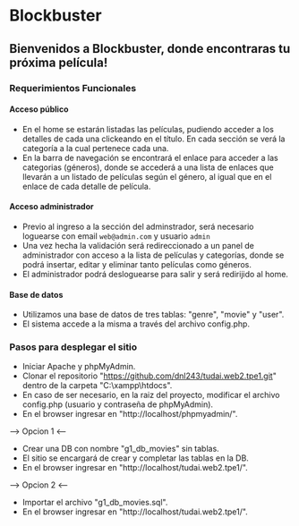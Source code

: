# Blockbuster

## Bienvenidos a Blockbuster, donde encontraras tu próxima película!

### Requerimientos Funcionales

#### Acceso público
- En el home se estarán listadas las películas, pudiendo acceder a los detalles de cada una clickeando en el título. En cada sección se verá la categoría a la cual pertenece cada una.
- En la barra de navegación se encontrará el enlace para acceder a las categorias (géneros), donde se accederá a una lista de enlaces que llevarán a un listado de películas según el género, al igual que en el enlace de cada detalle de película.

#### Acceso administrador
- Previo al ingreso a la sección del adminstrador, será necesario loguearse con email `web@admin.com` y usuario `admin`
- Una vez hecha la validación será redireccionado a un panel de administrador con acceso a la lista de películas y categorías, donde se podrá insertar, editar y eliminar tanto películas como géneros.
- El administrador podrá desloguearse para salir y será redirijido al home.

#### Base de datos
- Utilizamos una base de datos de tres tablas: "genre", "movie" y "user".
- El sistema accede a la misma a través del archivo config.php.

### Pasos para desplegar el sitio

- Iniciar Apache y phpMyAdmin.
- Clonar el repositorio "https://github.com/dnl243/tudai.web2.tpe1.git" dentro de la carpeta "C:\xampp\htdocs\".
- En caso de ser necesario, en la raiz del proyecto, modificar el archivo config.php (usuario y contraseña de phpMyAdmin).
- En el browser ingresar en "http://localhost/phpmyadmin/".

--> Opcion 1 <--

- Crear una DB con nombre "g1_db_movies" sin tablas.
- El sitio se encargará de crear y completar las tablas en la DB.
- En el browser ingresar en "http://localhost/tudai.web2.tpe1/".

--> Opcion 2 <--

- Importar el archivo "g1_db_movies.sql".
- En el browser ingresar en "http://localhost/tudai.web2.tpe1/".
